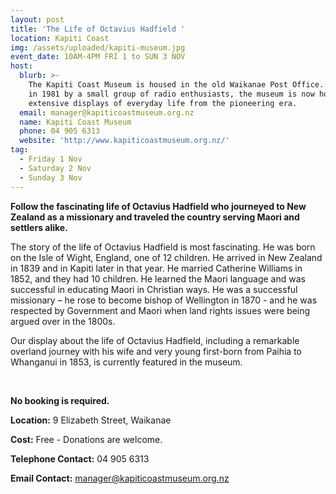 ```yaml
---
layout: post
title: 'The Life of Octavius Hadfield '
location: Kapiti Coast
img: /assets/uploaded/kapiti-museum.jpg
event_date: 10AM-4PM FRI 1 to SUN 3 NOV
host:
  blurb: >-
    The Kapiti Coast Museum is housed in the old Waikanae Post Office. Started
    in 1981 by a small group of radio enthusiasts, the museum is now home to
    extensive displays of everyday life from the pioneering era. 
  email: manager@kapiticoastmuseum.org.nz
  name: Kapiti Coast Museum
  phone: 04 905 6313
  website: 'http://www.kapiticoastmuseum.org.nz/'
tag:
  - Friday 1 Nov
  - Saturday 2 Nov
  - Sunday 3 Nov
---
```

**Follow the fascinating life of Octavius Hadfield who journeyed to New Zealand as a missionary and traveled the country serving Maori and settlers alike.**

The story of the life of Octavius Hadfield is most fascinating. He was born on the Isle of Wight, England, one of 12 children. He arrived in New Zealand in 1839 and in Kapiti later in that year. He married Catherine Williams in 1852, and they had 10 children. He learned the Maori language and was successful in educating Maori in Christian ways. He was a successful missionary – he rose to become bishop of Wellington in 1870 - and he was respected by Government and Maori when land rights issues were being argued over in the 1800s.

Our display about the life of Octavius Hadfield, including a remarkable overland journey with his wife and very young first-born from Paihia to Whanganui in 1853, is currently featured in the museum.

<br>

**No booking is required.**

**Location:** 9 Elizabeth Street, Waikanae

**Cost:** Free - Donations are welcome.

**Telephone Contact:** 04 905 6313

**Email Contact:** manager@kapiticoastmuseum.org.nz
